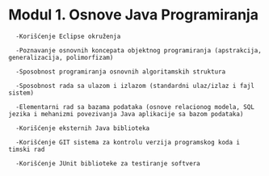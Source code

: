 # Modul 1. Osnove Java Programiranja


      -Korišćenje Eclipse okruženja

      -Poznavanje osnovnih koncepata objektnog programiranja (apstrakcija, generalizacija, polimorfizam)

      -Sposobnost programiranja osnovnih algoritamskih struktura

      -Sposobnost rada sa ulazom i izlazom (standardni ulaz/izlaz i fajl sistem)

      -Elementarni rad sa bazama podataka (osnove relacionog modela, SQL jezika i mehanizmi povezivanja Java aplikacije sa bazom podataka)

      -Korišćenje eksternih Java biblioteka

      -Korišćenje GIT sistema za kontrolu verzija programskog koda i timski rad

      -Korišćenje JUnit biblioteke za testiranje softvera

